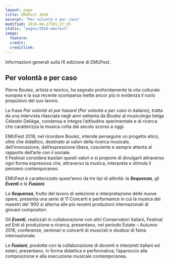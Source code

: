 ```yaml
---
layout: page
title: EMUFest 2016
excerpt: "Per volontà e per caso"
modified: 2016-04-27T01:27:35
static: "pages/2016-emufest"
image:
  feature:
  credit:
  creditlink:
---
```


Informazioni generali sulla IX edizione di EMUFest.

<!-- * Table of Contents
{:toc} -->

## Per volontà e per caso

Pierre Boulez, artista e teorico, ha segnato profondamente la vita culturale europea e la sua recente scomparsa mette ancor più in evidenza il ruolo propulsivo del suo lavoro.

La frase *Par volonté et par hasard* (*Per volontà e per caso* in italiano), tratta da una intervista rilasciata negli anni settanta da Boulez al musicologo belga Célestin Deliège, condensa  e integra  l’attitudine sperimentale e di ricerca che caratterizza la musica colta dal secolo scorso a oggi.

EMUFest 2016, nel ricordare Boulez, intende perseguire un progetto etico, oltre che didattico, destinato ai­­ valori della ricerca musicale, dell’innovazione, dell’espressione libera, cosciente e sempre attenta al rapporto dell’arte con il sociale.  
Il Festival considera basilari questi valori e si propone di divulgarli attraverso ogni forma espressiva che, attraverso la musica, interpreta e stimola il pensiero contemporaneo.   

EMUFest è caratterizzato quest’anno da tre tipi di attività: la ***Sequenza***, gli ***Eventi*** e le ***Fusioni***.

La ***Sequenza***,  frutto del lavoro di selezione e interpretazione delle nuove opere, presenta una serie di 11 Concerti e performance in cui la musica dei maestri del ‘900 si alterna alle più recenti produzioni internazionali di giovani compositori.

Gli ***Eventi***, realizzati in collaborazione con altri Conservatori italiani, Festival ed Enti di produzione e ricerca,  presentano, nel periodo Estate – Autunno 2016, conferenze, seminari e concerti di musicisti e studiosi di fama internazionale.

Le ***Fusioni***, prodotte con la collaborazione di docenti e interpreti italiani ed esteri, presentano, in forma didattica e performativa, l’approccio alla composizione e alla esecuzione musicale contemporanea.

<div markdown="0">
  <!-- <a href="{{ site.url }}/it/2016-call" class="mybtn">!!! BANDO PER OPERE !!!</a> -->
</div>
